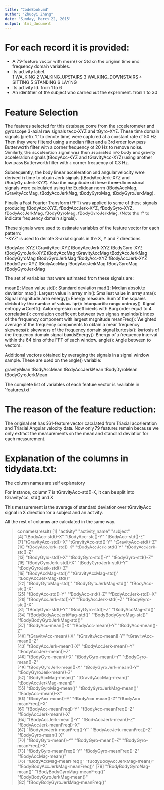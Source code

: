 ```yaml
---
title: "CodeBook.md"
author: "Zhuoyi Zhang"
date: "Sunday, March 22, 2015"
output: html_document
---
```


For each record it is provided:
======================================

- A 79-feature vector with mean() or Std on the original time and frequency domain variables.
- Its activity label.  
1 WALKING
2 WALKING_UPSTAIRS
3 WALKING_DOWNSTAIRS
4 SITTING
5 STANDING
6 LAYING
- Its activity Id.   from 1 to 6
- An identifier of the subject who carried out the experiment. from 1 to 30



Feature Selection 
=================

The features selected for this database come from the accelerometer and gyroscope 3-axial raw signals tAcc-XYZ and tGyro-XYZ. These time domain signals (prefix 't' to denote time) were captured at a constant rate of 50 Hz. Then they were filtered using a median filter and a 3rd order low pass Butterworth filter with a corner frequency of 20 Hz to remove noise. Similarly, the acceleration signal was then separated into body and gravity acceleration signals (tBodyAcc-XYZ and tGravityAcc-XYZ) using another low pass Butterworth filter with a corner frequency of 0.3 Hz. 

Subsequently, the body linear acceleration and angular velocity were derived in time to obtain Jerk signals (tBodyAccJerk-XYZ and tBodyGyroJerk-XYZ). Also the magnitude of these three-dimensional signals were calculated using the Euclidean norm (tBodyAccMag, tGravityAccMag, tBodyAccJerkMag, tBodyGyroMag, tBodyGyroJerkMag). 

Finally a Fast Fourier Transform (FFT) was applied to some of these signals producing fBodyAcc-XYZ, fBodyAccJerk-XYZ, fBodyGyro-XYZ, fBodyAccJerkMag, fBodyGyroMag, fBodyGyroJerkMag. (Note the 'f' to indicate frequency domain signals). 

These signals were used to estimate variables of the feature vector for each pattern:  
'-XYZ' is used to denote 3-axial signals in the X, Y and Z directions.


tBodyAcc-XYZ
tGravityAcc-XYZ
tBodyAccJerk-XYZ
tBodyGyro-XYZ
tBodyGyroJerk-XYZ
tBodyAccMag
tGravityAccMag
tBodyAccJerkMag
tBodyGyroMag
tBodyGyroJerkMag
fBodyAcc-XYZ
fBodyAccJerk-XYZ
fBodyGyro-XYZ
fBodyAccMag
fBodyAccJerkMag
fBodyGyroMag
fBodyGyroJerkMag

The set of variables that were estimated from these signals are: 

mean(): Mean value
std(): Standard deviation
mad(): Median absolute deviation 
max(): Largest value in array
min(): Smallest value in array
sma(): Signal magnitude area
energy(): Energy measure. Sum of the squares divided by the number of values. 
iqr(): Interquartile range 
entropy(): Signal entropy
arCoeff(): Autorregresion coefficients with Burg order equal to 4
correlation(): correlation coefficient between two signals
maxInds(): index of the frequency component with largest magnitude
meanFreq(): Weighted average of the frequency components to obtain a mean frequency
skewness(): skewness of the frequency domain signal 
kurtosis(): kurtosis of the frequency domain signal 
bandsEnergy(): Energy of a frequency interval within the 64 bins of the FFT of each window.
angle(): Angle between to vectors.

Additional vectors obtained by averaging the signals in a signal window sample. These are used on the angle() variable:

gravityMean
tBodyAccMean
tBodyAccJerkMean
tBodyGyroMean
tBodyGyroJerkMean

The complete list of variables of each feature vector is available in 'features.txt'

The reason of the feature reduction:
======================================
The original set has 561-feature vector caculated from Triaxial acceleration and Triaxial Angular velocity data.
Now only 79 features remain because we only extract the measurements on the mean and standard deviation for each measurement. 



Explanation of the columns in tidydata.txt:
======================================
The column names are self explanatory

For instance, column 7 is tGravityAcc-std()-X, it can be split into tGravityAcc,  std() and X

This measurement is the average of standard deviation over tGravityAcc signal in X direction for
a subject and an activity.

All the rest of columns are calculated in the same way.


> colnames(result)
 [1] "activity"                        "activity_name"                   "subject"                        
 [4] "tBodyAcc-std()-X"                "tBodyAcc-std()-Y"                "tBodyAcc-std()-Z"               
 [7] "tGravityAcc-std()-X"             "tGravityAcc-std()-Y"             "tGravityAcc-std()-Z"            
[10] "tBodyAccJerk-std()-X"            "tBodyAccJerk-std()-Y"            "tBodyAccJerk-std()-Z"           
[13] "tBodyGyro-std()-X"               "tBodyGyro-std()-Y"               "tBodyGyro-std()-Z"              
[16] "tBodyGyroJerk-std()-X"           "tBodyGyroJerk-std()-Y"           "tBodyGyroJerk-std()-Z"          
[19] "tBodyAccMag-std()"               "tGravityAccMag-std()"            "tBodyAccJerkMag-std()"          
[22] "tBodyGyroMag-std()"              "tBodyGyroJerkMag-std()"          "fBodyAcc-std()-X"               
[25] "fBodyAcc-std()-Y"                "fBodyAcc-std()-Z"                "fBodyAccJerk-std()-X"           
[28] "fBodyAccJerk-std()-Y"            "fBodyAccJerk-std()-Z"            "fBodyGyro-std()-X"              
[31] "fBodyGyro-std()-Y"               "fBodyGyro-std()-Z"               "fBodyAccMag-std()"              
[34] "fBodyBodyAccJerkMag-std()"       "fBodyBodyGyroMag-std()"          "fBodyBodyGyroJerkMag-std()"     
[37] "tBodyAcc-mean()-X"               "tBodyAcc-mean()-Y"               "tBodyAcc-mean()-Z"              
[40] "tGravityAcc-mean()-X"            "tGravityAcc-mean()-Y"            "tGravityAcc-mean()-Z"           
[43] "tBodyAccJerk-mean()-X"           "tBodyAccJerk-mean()-Y"           "tBodyAccJerk-mean()-Z"          
[46] "tBodyGyro-mean()-X"              "tBodyGyro-mean()-Y"              "tBodyGyro-mean()-Z"             
[49] "tBodyGyroJerk-mean()-X"          "tBodyGyroJerk-mean()-Y"          "tBodyGyroJerk-mean()-Z"         
[52] "tBodyAccMag-mean()"              "tGravityAccMag-mean()"           "tBodyAccJerkMag-mean()"         
[55] "tBodyGyroMag-mean()"             "tBodyGyroJerkMag-mean()"         "fBodyAcc-mean()-X"              
[58] "fBodyAcc-mean()-Y"               "fBodyAcc-mean()-Z"               "fBodyAcc-meanFreq()-X"          
[61] "fBodyAcc-meanFreq()-Y"           "fBodyAcc-meanFreq()-Z"           "fBodyAccJerk-mean()-X"          
[64] "fBodyAccJerk-mean()-Y"           "fBodyAccJerk-mean()-Z"           "fBodyAccJerk-meanFreq()-X"      
[67] "fBodyAccJerk-meanFreq()-Y"       "fBodyAccJerk-meanFreq()-Z"       "fBodyGyro-mean()-X"             
[70] "fBodyGyro-mean()-Y"              "fBodyGyro-mean()-Z"              "fBodyGyro-meanFreq()-X"         
[73] "fBodyGyro-meanFreq()-Y"          "fBodyGyro-meanFreq()-Z"          "fBodyAccMag-mean()"             
[76] "fBodyAccMag-meanFreq()"          "fBodyBodyAccJerkMag-mean()"      "fBodyBodyAccJerkMag-meanFreq()" 
[79] "fBodyBodyGyroMag-mean()"         "fBodyBodyGyroMag-meanFreq()"     "fBodyBodyGyroJerkMag-mean()"    
[82] "fBodyBodyGyroJerkMag-meanFreq()"




